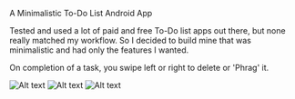 A Minimalistic To-Do List Android App

Tested and used a lot of paid and free To-Do list apps out there, but none really matched my workflow. So I decided to build mine that was minimalistic and had only the features I wanted.

On completion of a task, you swipe left or right to delete or 'Phrag' it.

![Alt text](https://github.com/knightbenax/Phrag/blob/master/screenshots/Screenshot_2014-08-31-10-29-19.png "Task Page")
![Alt text](https://github.com/knightbenax/Phrag/blob/master/screenshots/Screenshot_2014-09-01-19-44-58.png "Swipe Reveal Menu")
![Alt text](https://github.com/knightbenax/Phrag/blob/master/screenshots/Screenshot_2014-10-10-21-09-34.png "Task Tags")
